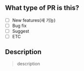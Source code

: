 ## What type of PR is this?

- [ ] New features(새 기능)
- [ ] Bug fix
- [ ] Suggest
- [ ] ETC

## Description

> description
